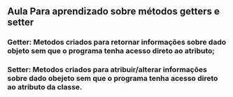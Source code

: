 ## Aula Para aprendizado sobre métodos getters e setter

### Getter: Metodos criados para retornar informações sobre dado objeto sem que o programa tenha acesso direto ao atributo;
### Setter: Metodos criados para atribuir/alterar informações sobre dado obejeto sem que o programa tenha acesso direto ao atributo da classe.
